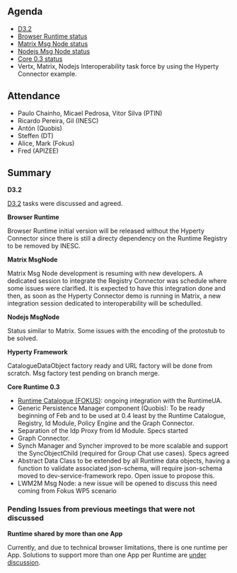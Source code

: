 Agenda
------

-	[D3.2](https://github.com/reTHINK-project/core-framework/labels/D3.2)
-	[Browser Runtime status](https://github.com/reTHINK-project/dev-runtime-browser/issues)
-	[Matrix Msg Node status](https://github.com/reTHINK-project/dev-msg-node-matrix)
-	[Nodejs Msg Node status](https://github.com/reTHINK-project/dev-msg-node-nodejs/issues)
-	[Core 0.3 status](https://github.com/reTHINK-project/dev-runtime-core/milestones/Core%200.3%20)
-	Vertx, Matrix, Nodejs Interoperability task force by using the Hyperty Connector example.

Attendance
----------

-	Paulo Chainho, Micael Pedrosa, Vitor Silva (PTIN)
-	Ricardo Pereira, Gil (INESC)
-	Antón (Quobis)
-	Steffen (DT)
-	Alice, Mark (Fokus)
-	Fred (APIZEE)

Summary
-------

**D3.2**

[D3.2](https://github.com/reTHINK-project/core-framework/labels/D3.2) tasks were discussed and agreed.

**Browser Runtime**

Browser Runtime initial version will be released without the Hyperty Connector since there is still a directy dependency on the Runtime Registry to be removed by INESC.

**Matrix MsgNode**

Matrix Msg Node development is resuming with new developers. A dedicated session to integrate the Registry Connector was schedule where some issues were clarified. It is expected to have this integration done and then, as soon as the Hyperty Connector demo is running in Matrix, a new integration session dedicated to interoperability will be schedulled.

**Nodejs MsgNode**

Status similar to Matrix. Some issues with the encoding of the protostub to be solved.

**Hyperty Framework**

CatalogueDataObject factory ready and URL factory will be done from scratch. Msg factory test pending on branch merge.

**Core Runtime 0.3**

- [Runtime Catalogue (FOKUS)](https://github.com/reTHINK-project/dev-runtime-core/issues/3): ongoing integration with the RuntimeUA. 
- Generic Persistence Manager component (Quobis): To be ready beginning of Feb and to be used at 0.4 least by the Runtime Catalogue, Registry, Id Module, Policy Engine and the Graph Connector. 
- Separation of the Idp Proxy from Id Module. Specs started
- Graph Connector. 
- Synch Manager and Syncher improved to be more scalable and support the SyncObjectChild (required for Group Chat use cases). Specs agreed
- Abstract Data Class to be extended by all Runtime data objects, having a function to validate associated json-schema, will require json-schema moved to dev-service-framework repo. Open issue to propose this.
- LWM2M Msg Node: a new issue will be opened to discuss this need coming from Fokus WP5 scenario


### Pending Issues from previous meetings that were not discussed

**Runtime shared by more than one App**

Currently, and due to technical browser limitations, there is one runtime per App. Solutions to support more than one App per Runtime are [under discussion](https://github.com/reTHINK-project/core-framework/issues/137).
